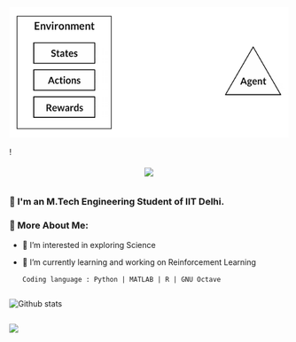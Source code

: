 <p align="center">
  <img src="./env_agent.gif">
</p>!

<h6 align="center">
  <a href="https://git.io/typing-svg">
    <img src="https://readme-typing-svg.herokuapp.com?font=Roboto&color=040927&size=30&center=true&vCenter=true&height=35&lines=Hi+There+%F0%9F%91%8B;I+am+Rohan+Thorat+;Nice+to+see+you+here+!++%F0%9F%99%82">
  </a>
</h6>

<h3 align="Justify"> 🤘 I'm an M.Tech Engineering Student of IIT Delhi.</h3>

### 🧐 More About Me:
- 👀 I’m interested in exploring Science  
- 🌱 I’m currently learning and working on Reinforcement Learning

      Coding language : Python | MATLAB | R | GNU Octave
      
      
<div align="center" style="display:flex;justify-content:space-between;align:center;"> 

![Github stats](https://github-readme-stats.vercel.app/api?username=rohanthor&theme=tokyonight&show_icons=true&count_private=true)

</div>

![](https://komarev.com/ghpvc/?username=rohanthor&color=green) 
<!---
## Publications 
If you find this work useful in the academic context, please consider to cite one of the following papers:
--->
